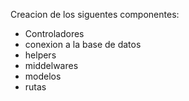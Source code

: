 Creacion de los siguentes componentes:
- Controladores
- conexion a la base de datos
- helpers
- middelwares
- modelos
- rutas


